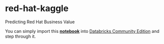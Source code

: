 # red-hat-kaggle
 Predicting Red Hat Business Value

You can simply import this [__notebook__](https://databricks-prod-cloudfront.cloud.databricks.com/public/4027ec902e239c93eaaa8714f173bcfc/1916075712509993/4305734151232919/2292250781868332/latest.html) into [Databricks Community Edition](https://databricks.com/try-databricks) and step through it.
